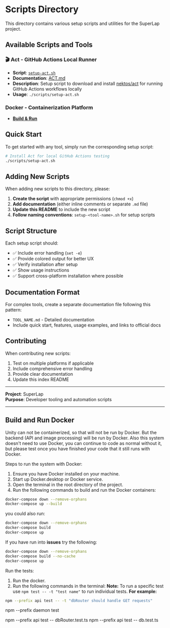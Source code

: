 # Scripts Directory

This directory contains various setup scripts and utilities for the SuperLap project.

## Available Scripts and Tools

### 🎬 Act - GitHub Actions Local Runner
- **Script**: [`setup-act.sh`](./setup-act.sh)
- **Documentation**: [ACT.md](./ACT.md)
- **Description**: Setup script to download and install [nektos/act](https://github.com/nektos/act) for running GitHub Actions workflows locally
- **Usage**: `./scripts/setup-act.sh`

### Docker - Containerization Platform
- [**Build & Run**](#build-and-run-docker)

## Quick Start

To get started with any tool, simply run the corresponding setup script:

```bash
# Install Act for local GitHub Actions testing
./scripts/setup-act.sh
```

## Adding New Scripts

When adding new scripts to this directory, please:

1. **Create the script** with appropriate permissions (`chmod +x`)
2. **Add documentation** (either inline comments or separate `.md` file)
3. **Update this README** to include the new script
4. **Follow naming conventions**: `setup-<tool-name>.sh` for setup scripts

## Script Structure

Each setup script should:
- ✅ Include error handling (`set -e`)
- ✅ Provide colored output for better UX
- ✅ Verify installation after setup
- ✅ Show usage instructions
- ✅ Support cross-platform installation where possible

## Documentation Format

For complex tools, create a separate documentation file following this pattern:
- `TOOL_NAME.md` - Detailed documentation
- Include quick start, features, usage examples, and links to official docs

## Contributing

When contributing new scripts:
1. Test on multiple platforms if applicable
2. Include comprehensive error handling
3. Provide clear documentation
4. Update this index README

---

**Project**: SuperLap  
**Purpose**: Developer tooling and automation scripts

---

## Build and Run Docker

Unity can not be containerized, so that will not be run by Docker. But the backend (API and image processing) will be run by Docker.
Also this system doesn't need to use Docker, you can continue to code as normal without it, but please test once you have finished your code that it still runs with Docker.

Steps to run the system with Docker:
1. Ensure you have Docker installed on your machine.
2. Start up Docker.desktop or Docker service.
3. Open the terminal in the root directory of the project.
4. Run the following commands to build and run the Docker containers:

```bash
docker-compose down --remove-orphans
docker-compose up --build
```

you could also run:

```bash
docker-compose down --remove-orphans
docker-compose build
docker-compose up
```

If you have run into **issues** try the following:

```bash
docker-compose down --remove-orphans
docker-compose build --no-cache
docker-compose up
```

Run the tests:
1. Run the docker.
2. Run the following commands in the terminal:
**Note:** To run a specific test use `npm test -- -t "test name"` to run individual tests.
**For example:**

```bash
npm --prefix api test -- -t "dbRouter should handle GET requests"
```

npm --prefix daemon test

npm --prefix api test -- dbRouter.test.ts
npm --prefix api test -- db.test.ts